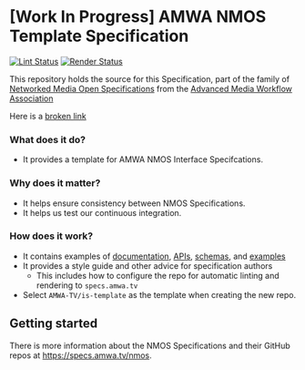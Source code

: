 # \[Work In Progress\] AMWA NMOS Template Specification

[![Lint Status](https://github.com/AMWA-TV/is-template/workflows/Lint/badge.svg)](https://github.com/AMWA-TV/is-template/actions?query=workflow%3ALint)
[![Render Status](https://github.com/AMWA-TV/is-template/workflows/Render/badge.svg)](https://github.com/AMWA-TV/is-template/actions?query=workflow%3ARender)

This repository holds the source for this Specification, part of the family of [Networked Media Open Specifications](https://specs.amwa.tv/nmos) from the [Advanced Media Workflow Association](https://amwa.tv)

Here is a [broken link](BROKEN)

<!-- INTRO-START -->

### What does it do?

- It provides a template for AMWA NMOS Interface Specifcations.

### Why does it matter?

- It helps ensure consistency between NMOS Specifications.
- It helps us test our continuous integration.

### How does it work?

- It contains examples of [documentation](docs/), [APIs](APIs/), [schemas](APIs/schemas/), and [examples](examples/)
- It provides a style guide and other advice for specification authors
  - This includes how to configure the repo for automatic linting and rendering to `specs.amwa.tv`
- Select `AMWA-TV/is-template` as the template when creating the new repo.

<!-- INTRO-END -->

## Getting started

There is more information about the NMOS Specifications and their GitHub repos at <https://specs.amwa.tv/nmos>.

